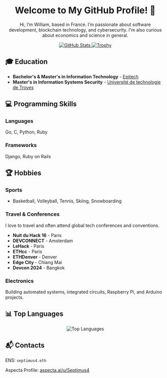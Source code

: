 <!-- Welcome Section -->
<h1 align="center">Welcome to My GitHub Profile! 👋</h1>
<p align="center">Hi, I’m William, based in France. I’m passionate about software development, blockchain technology, and cybersecurity. I'm also curious about economics and science in general.</p>

<!-- GitHub Stats and Trophies -->
<p align="center">
  <a href="https://github.com/Septimus4">
    <img src="https://github-readme-stats-git-master-william-le-rouxs-projects.vercel.app/api?username=Septimus4&show=reviews,prs_merged_percentage&show_icons=true&theme=tokyonight&include_all_commits=true&rank_icon=github" alt="GitHub Stats" />
  </a>
  <a href="https://github.com/Septimus4">
    <img src="https://github-profile-trophy.vercel.app/?username=Septimus4&theme=tokyonight&rank=S,SS,SSS,A,AA,AAA" alt="Trophy" />
  </a>
</p>

<!-- Education Section -->
<h2>🎓 Education</h2>
<ul>
  <li><strong>Bachelor's & Master's in Information Technology</strong> - <a href="https://www.epitech.eu/en/">Epitech</a></li>
  <li><strong>Master's in Information Systems Security</strong> - <a href="https://www.utt.fr">Université de technologie de Troyes</a></li>
</ul>

<!-- Skills Section -->
<h2>💻 Programming Skills</h2>
<h3>Languages</h3>
<p>Go, C, Python, Ruby</p>

<h3>Frameworks</h3>
<p>Django, Ruby on Rails</p>

<!-- Hobbies Section -->
<h2>🏆 Hobbies</h2>
<h3>Sports</h3>
<ul>
  <li>Basketball, Volleyball, Tennis, Skiing, Snowboarding</li>
</ul>

<h3>Travel & Conferences</h3>
<p>I love to travel and often attend global tech conferences and conventions.</p>
<ul>
  <li><strong>Nuit du Hack 16</strong> - Paris</li>
  <li><strong>DEVCONNECT</strong> - Amsterdam</li>
  <li><strong>LeHack</strong> - Paris</li>
  <li><strong>ETHcc</strong> - Paris</li>
  <li><strong>ETHDenver</strong> - Denver</li>
  <li><strong>Edge City</strong> - Chiang Mai</li>
  <li><strong>Devcon 2024</strong> - Bangkok</li>
</ul>

<h3>Electronics</h3>
<p>Building automated systems, integrated circuits, Raspberry Pi, and Arduino projects.</p>

<!-- Languages and Contacts Section -->
<h2>📊 Top Languages</h2>
<p align="center">
  <img src="https://github-readme-stats-git-master-william-le-rouxs-projects.vercel.app/api/top-langs/?username=Septimus4&layout=compact&theme=tokyonight&custom_title=Personal%20Repositories%20" alt="Top Languages" />
</p>

<h2>📬 Contacts</h2>
<p>ENS: <code>septimus4.eth</code></p>
<p>Aspecta Profile: <a href="https://aspecta.ai/u/Septimus4">aspecta.ai/u/Septimus4</a></p>
